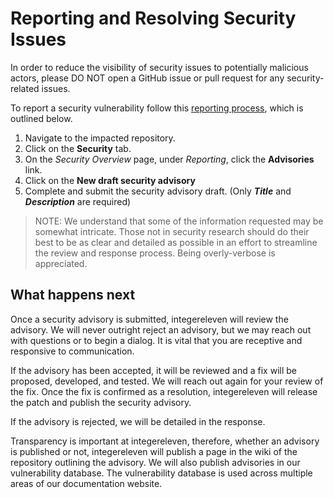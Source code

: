 # Reporting and Resolving Security Issues

In order to reduce the visibility of security issues to potentially
malicious actors, please DO NOT open a GitHub issue or pull request for any
security-related issues.

To report a security vulnerability follow this [reporting process][vuln], which is outlined below.

1. Navigate to the impacted repository.
2. Click on the **Security** tab.
3. On the *Security Overview* page, under *Reporting*, click the **Advisories** link.
4. Click on the **New draft security advisory**
5. Complete and submit the security advisory draft. (Only ***Title*** and ***Description*** are required)

> NOTE: We understand that some of the information requested may be somewhat intricate. Those not in security research should do their best to be as clear and detailed as possible in an effort to streamline the review and response process. Being overly-verbose is appreciated.

## What happens next

Once a security advisory is submitted, integereleven will review the advisory. We will never outright reject an advisory, but we may reach out with questions or to begin a dialog. It is vital that you are receptive and responsive to communication.

If the advisory has been accepted, it will be reviewed and a fix will be proposed, developed, and tested. We will reach out again for your review of the fix. Once the fix is confirmed as a resolution, integereleven will release the patch and publish the security advisory.

If the advisory is rejected, we will be detailed in the response.

Transparency is important at integereleven, therefore, whether an advisory is published or not, integereleven will publish a page in the wiki of the repository outlining the advisory. We will also publish advisories in our vulnerability database. The vulnerability database is used across multiple areas of our documentation website.

[vuln]: https://docs.github.com/en/code-security/security-advisories/guidance-on-reporting-and-writing-information-about-vulnerabilities/privately-reporting-a-security-vulnerability#privately-reporting-a-security-vulnerability